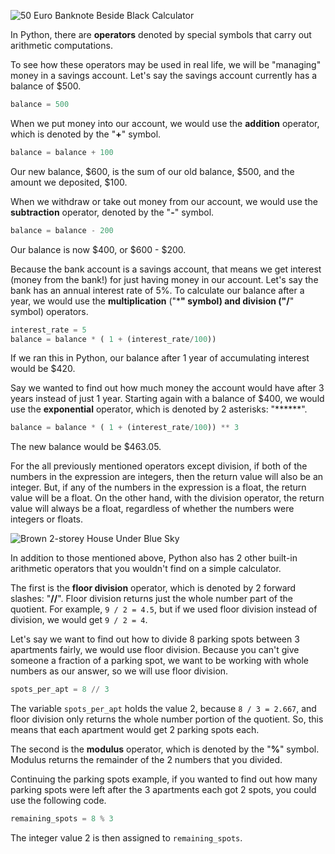<!--title={Numerical Operators}-->
<!--concepts={+, -, *, /, **, %, //}-->

![50 Euro Banknote Beside Black Calculator](https://images.pexels.com/photos/221174/pexels-photo-221174.png?auto=compress&cs=tinysrgb&h=750&w=1260)

In Python, there are **operators** denoted by special symbols that carry out arithmetic computations. 

To see how these operators may be used in real life, we will be "managing" money in a savings account. Let's say the savings account currently has a balance of $500. 

```python
balance = 500
```



When we put money into our account, we would use the **addition** operator, which is denoted by the "**+**" symbol. 

```python
balance = balance + 100
```

Our new balance, $600, is the sum of our old balance, $500, and the amount we deposited, $100. 



When we withdraw or take out money from our account, we would use the **subtraction** operator, denoted by the "**-**" symbol.

```python
balance = balance - 200
```

Our balance is now $400, or $600 - $200.



Because the bank account is a savings account, that means we get interest (money from the bank!) for just having money in our account. Let's say the bank has an annual interest rate of 5%. To calculate our balance after a year, we would use the **multiplication** ("*****" symbol) and **division** ("**/**" symbol) operators. 

```python
interest_rate = 5
balance = balance * ( 1 + (interest_rate/100))
```

If we ran this in Python, our balance after 1 year of accumulating interest would be $420.



Say we wanted to find out how much money the account would have after 3 years instead of just 1 year. Starting again with a balance of $400, we would use the **exponential** operator, which is denoted by 2 asterisks: "******".

```python
balance = balance * ( 1 + (interest_rate/100)) ** 3
```

The new balance would be $463.05. 



For the all previously mentioned operators except division, if both of the numbers in the expression are integers, then the return value will also be an integer. But, if any of the numbers in the expression is a float, the return value will be a float. On the other hand, with the division operator, the return value will always be a float, regardless of whether the numbers were integers or floats. 



![Brown 2-storey House Under Blue Sky](https://images.pexels.com/photos/1500459/pexels-photo-1500459.jpeg?auto=compress&cs=tinysrgb&h=750&w=1260)

In addition to those mentioned above, Python also has 2 other built-in arithmetic operators that you wouldn't find on a simple calculator. 



The first is the **floor division** operator, which is denoted by 2 forward slashes: "**//**". Floor division returns just the whole number part of the quotient. For example, `9 / 2 = 4.5`, but if we used floor division instead of division, we would get `9 / 2 = 4`. 

Let's say we want to find out how to divide 8 parking spots between 3 apartments fairly, we would use floor division. Because you can't give someone a fraction of a parking spot, we want to be working with whole numbers as our answer, so we will use floor division.

```python
spots_per_apt = 8 // 3
```

The variable `spots_per_apt` holds the value 2, because `8 / 3 = 2.667`, and floor division only returns the whole number portion of the quotient. So, this means that each apartment would get 2 parking spots each. 



The second is the **modulus** operator, which is denoted by the "**%**" symbol. Modulus returns the remainder of the 2 numbers that you divided.

Continuing the parking spots example, if you wanted to find out how many parking spots were left after the 3 apartments each got 2 spots, you could use the following code.

```python
remaining_spots = 8 % 3
```

The integer value 2 is then assigned to `remaining_spots`.